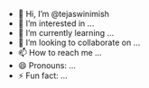 - 👋 Hi, I’m @tejaswinimish
- 👀 I’m interested in ...
- 🌱 I’m currently learning ...
- 💞️ I’m looking to collaborate on ...
- 📫 How to reach me ...
- 😄 Pronouns: ...
- ⚡ Fun fact: ...

<!---
tejaswinimish/tejaswinimish is a ✨ special ✨ repository because its `README.md` (this file) appears on your GitHub profile.
You can click the Preview link to take a look at your changes.
--->

